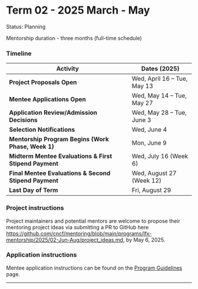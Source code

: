 # Term 02 - 2025 March - May

Status: Planning

Mentorship duration - three months (full-time schedule)

### Timeline

| **Activity**                                                  | **Dates (2025)**            |
|---------------------------------------------------------------|-----------------------------|
| **Project Proposals Open**                                    | Wed, April 16 – Tue, May 13 |
| **Mentee Applications Open**                                  | Wed, May 14 – Tue, May 27   |
| **Application Review/Admission Decisions**                    | Wed, May 28 – Tue, June 3   |
| **Selection Notifications**                                   | Wed, June 4                 |
| **Mentorship Program Begins (Work Phase, Week 1)**            | Mon, June 9                 |
| **Midterm Mentee Evaluations & First Stipend Payment**        | Wed, July 16 (Week 6)       |
| **Final Mentee Evaluations & Second Stipend Payment**         | Wed, August 27 (Week 12)    |
| **Last Day of Term**                                          | Fri, August 29              |

### Project instructions

Project maintainers and potential mentors are welcome to propose their mentoring project ideas via submitting a PR to GitHub here https://github.com/cncf/mentoring/blob/main/programs/lfx-mentorship/2025/02-Jun-Aug/project_ideas.md, by May 6, 2025.

### Application instructions

Mentee application instructions can be found on the [Program Guidelines](https://github.com/cncf/mentoring/blob/main/programs/lfx-mentorship/README.md#program-guidelines) page.

---

